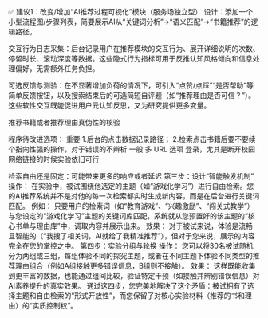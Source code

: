 ✅ 建议1：改变/增加“AI推荐过程可视化”模块（服务场独立型）
设计：添加一个小型流程图/步骤列表，简要展示AI从“关键词分析”→“语义匹配”→“书籍推荐”的逻辑路径。

交互行为日志采集：后台记录用户在推荐模块的交互行为、展开详细说明的次数、停留时长、滚动深度等数据。这些隐式行为指标可用于反推认知风格倾向和信息处理偏好，无需额外任务负担。

可选反馈与测验：在不显著增加负荷的情况下，可引入“点赞/点踩”“是否帮助”等简单反馈按钮，以及搜索结束后的可选简短自评题（如“推荐理由是否可信？”）。这些软性交互既能促进用户元认知反思，又为研究提供更多变量。

推荐书籍或者推荐理由真伪性的核验


程序待改进选项：
重要
1.后台的点击数据记录路径；
2.检索点击书籍后要不要续个指向性强的操作，对于错误的不辨析
一般
多 URL 选项 登录，尤其是断开校园网络链接的时候实验依旧可行

检索自由还是固定：可能带来更多的响应或者延迟
第三步：设计“智能触发机制”
操作： 在实验中，被试围绕他选定的主题（如“游戏化学习”）进行自由检索。您的AI推荐系统并不是对他的每一次检索都实时生成新内容，而是在后台进行关键词匹配。
例如： 只要用户的检索词（如“教育游戏”、“兴趣激励”、“闯关式教学”）与您设定的“游戏化学习”主题的关键词库匹配，系统就从您预置好的该主题的“核心书单与理由库”中，调取内容并展示出来。
效果： 对于被试来说，体验是流畅且智能的（“我搜了相关词，AI就给了我精准推荐”），但对于您来说，展示的内容完全在您的掌控之中。
第四步：实验分组与轮换
操作： 您可以将30名被试随机分为两组或三组，每组体验不同的探究主题，或者在不同主题下体验不同类型的推荐理由组合（例如A组接触更多错误信息，B组则不接触）。
效果： 这样既能收集到更丰富的数据，也能通过组间比较，验证特定干预（如接触并辨别错误信息）对AI素养提升的真实效果。
通过这四步，您完美地解决了这个矛盾：被试拥有了选择主题和自由检索的“形式开放性”，而您保留了对核心实验材料（推荐的书和理由）的“实质控制权”。
